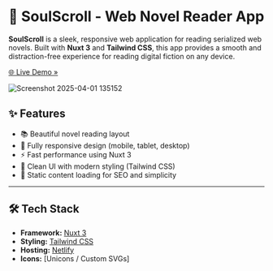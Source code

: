 # 📖 SoulScroll - Web Novel Reader App

**SoulScroll** is a sleek, responsive web application for reading serialized web novels. Built with **Nuxt 3** and **Tailwind CSS**, this app provides a smooth and distraction-free experience for reading digital fiction on any device.

[🌐 Live Demo »](https://soulscroll-bossbsynth.netlify.app/)  

![Screenshot 2025-04-01 135152](https://github.com/user-attachments/assets/6d62d086-a913-4c98-95a6-f21229b8d73b)


## ✨ Features

- 📚 Beautiful novel reading layout
- 📱 Fully responsive design (mobile, tablet, desktop)
- ⚡ Fast performance using Nuxt 3
- 🌙 Clean UI with modern styling (Tailwind CSS)
- 📖 Static content loading for SEO and simplicity

---

## 🛠️ Tech Stack

- **Framework:** [Nuxt 3](https://nuxt.com/)
- **Styling:** [Tailwind CSS](https://tailwindcss.com/)
- **Hosting:** [Netlify](https://netlify.com)
- **Icons:** [Unicons / Custom SVGs]
